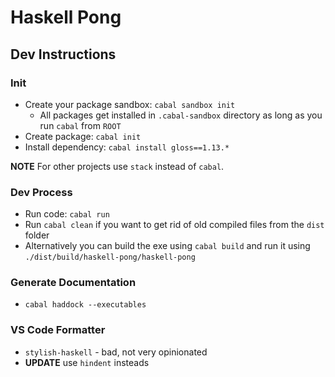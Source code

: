 # Haskell Pong

## Dev Instructions

### Init

* Create your package sandbox: `cabal sandbox init`
	* All packages get installed in `.cabal-sandbox` directory as long as you run `cabal` from `ROOT`
* Create package: `cabal init`
* Install dependency: `cabal install gloss==1.13.*`

**NOTE** For other projects use `stack` instead of `cabal`.

### Dev Process

* Run code: `cabal run`
* Run `cabal clean` if you want to get rid of old compiled files from the `dist` folder
* Alternatively you can build the exe using `cabal build` and run it using `./dist/build/haskell-pong/haskell-pong`

### Generate Documentation

* `cabal haddock --executables`

### VS Code Formatter

* `stylish-haskell` - bad, not very opinionated 
* **UPDATE** use `hindent` insteads
